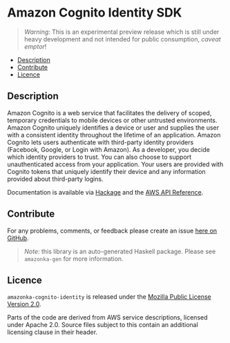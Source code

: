 # Amazon Cognito Identity SDK

> _Warning:_ This is an experimental preview release which is still under heavy development and not intended for public consumption, _caveat emptor_!

* [Description](#description)
* [Contribute](#contribute)
* [Licence](#licence)

## Description

Amazon Cognito is a web service that facilitates the delivery of scoped,
temporary credentials to mobile devices or other untrusted environments.
Amazon Cognito uniquely identifies a device or user and supplies the user
with a consistent identity throughout the lifetime of an application. Amazon
Cognito lets users authenticate with third-party identity providers
(Facebook, Google, or Login with Amazon). As a developer, you decide which
identity providers to trust. You can also choose to support unauthenticated
access from your application. Your users are provided with Cognito tokens
that uniquely identify their device and any information provided about
third-party logins.

Documentation is available via [Hackage](http://hackage.haskell.org/package/amazonka-cognito-identity)
and the [AWS API Reference](http://docs.aws.amazon.com/cognitoidentity/latest/APIReference/Welcome.html).


## Contribute

For any problems, comments, or feedback please create an issue [here on GitHub](https://github.com/brendanhay/amazonka/issues).

> _Note:_ this library is an auto-generated Haskell package. Please see `amazonka-gen` for more information.


## Licence

`amazonka-cognito-identity` is released under the [Mozilla Public License Version 2.0](http://www.mozilla.org/MPL/).

Parts of the code are derived from AWS service descriptions, licensed under Apache 2.0.
Source files subject to this contain an additional licensing clause in their header.
